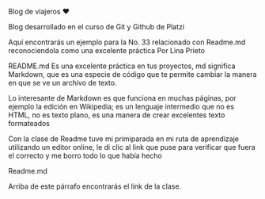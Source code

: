 Blog de viajeros ❤

Blog desarrollado en el curso de Git y Github de Platzi

Aquí encontrarás un ejemplo para la No. 33 relacionado con Readme.md reconociendola como una excelente práctica
Por Lina Prieto

README.md
Es una excelente práctica en tus proyectos, md significa Markdown, que es una especie de código que te permite cambiar la manera en que se ve un archivo de texto.

Lo interesante de Markdown es que funciona en muchas páginas, por ejemplo la edición en Wikipedia; es un lenguaje intermedio que no es HTML, no es texto plano, es una manera de crear excelentes texto formateados

Con la clase de Readme tuve mi primiparada en mi ruta de aprendizaje utilizando un editor online, le di clic al link que puse para verificar que fuera el correcto y me borro todo lo que había hecho

Readme.md

Arriba de este párrafo encontrarás el link de la clase.
